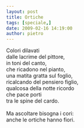 ```yaml
---
layout: post
title: Ortiche
tags: [speciale,]
date: 2009-02-16 14:19:00
author: pietro
---
```

Colori dilavati<br/>dalle lacrime del pittore,<br/>in toni del canto,<br/>che ricadono nel pianto,<br/>una matita gratta sul foglio,<br/>ricalcando del pensiero figlio,<br/>qualcosa della notte ricordo<br/>che pace porti<br/>tra le spine del cardo.<br/><br/>Ma ascoltare bisogna i cori:<br/>anche le ortiche hanno fiori.
